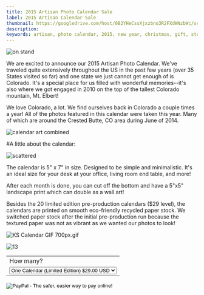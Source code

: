 ```yaml
---
title: 2015 Artisan Photo Calendar Sale
label: 2015 Artisan Calendar Sale
thumbnail: https://googledrive.com/host/0B2YHeCssXjxzbno3R2FXdWNzbWc/scattered.jpg
description: 
keywords: artisan, photo calendar, 2015, new year, christmas, gift, stocking stuffers, holiday gift, ideas, minimalist, contemporary, unique gift, small business, local, organic, colorado, wisconsin, mountains, landscape, colorful colorado, crested butte
---
```


![on stand](https://googledrive.com/host/0B2YHeCssXjxzbno3R2FXdWNzbWc/on-stand.jpg)

We are excited to announce our 2015 Artisan Photo Calendar. We've traveled quite extensively throughout the US in the past few years (over 35 States visited so far) and one state we just cannot get enough of is Colorado. It's a special place for us filled with wonderful memories--it's also where we got engaged in 2010 on the top of the tallest Colorado mountain, Mt. Elbert! 

We love Colorado, a lot. We find ourselves back in Colorado a couple times a year! All of the photos featured in this calendar were taken this year. Many of which are around the Crested Butte, CO area during June of 2014.

![calendar art combined](https://googledrive.com/host/0B2YHeCssXjxzbno3R2FXdWNzbWc/calendar-art-combined.jpg)

#A little about the calendar:

![scattered](https://googledrive.com/host/0B2YHeCssXjxzbno3R2FXdWNzbWc/scattered.jpg)

The calendar is 5" x 7" in size. Designed to be simple and minimalistic. It's an ideal size for your desk at your office, living room end table, and more! 

After each month is done, you can cut off the bottom and have a 5"x5" landscape print which can double as a wall art! 

Besides the 20 limited edition pre-production calendars ($29 level), the calendars are printed on smooth eco-friendly recycled paper stock. We switched paper stock after the initial pre-production run because the textured paper was not as vibrant as we wanted our photos to look!

![KS Calendar GIF 700px.gif](https://googledrive.com/host/0B2YHeCssXjxzbno3R2FXdWNzbWc/KS-Calendar-GIF-700px.gif)

![13](https://googledrive.com/host/0B2YHeCssXjxzbno3R2FXdWNzbWc/13.jpg)

<d><form action="https://www.paypal.com/cgi-bin/webscr" method="post" target="_top">
<input type="hidden" name="cmd" value="_s-xclick">
<input type="hidden" name="hosted_button_id" value="F3SHXJLNFRBVU">
<table>
<tr><td><input type="hidden" name="on0" value="How many?">How many?</td></tr><tr><td><select name="os0">
	<option value="One Calendar (Limited Edition)">One Calendar (Limited Edition) $29.00 USD</option>
	<option value="One Calendars">One Calendars $30.00 USD</option>
	<option value="Two Calendars">Two Calendars $56.00 USD</option>
	<option value="Three Calendars">Three Calendars $75.00 USD</option>
	<option value="Four Calendars">Four Calendars $97.00 USD</option>
</select> </td></tr>
</table>
<input type="hidden" name="currency_code" value="USD">
<input type="image" src="https://www.paypalobjects.com/en_US/i/btn/btn_buynowCC_LG.gif" border="0" name="submit" alt="PayPal - The safer, easier way to pay online!">
<img alt="" border="0" src="https://www.paypalobjects.com/en_US/i/scr/pixel.gif" width="1" height="1">
</form>
</d>
